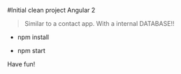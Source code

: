 #Initial clean project Angular 2

> Similar to a contact app. With a internal DATABASE!!

- npm install

- npm start


Have fun!
